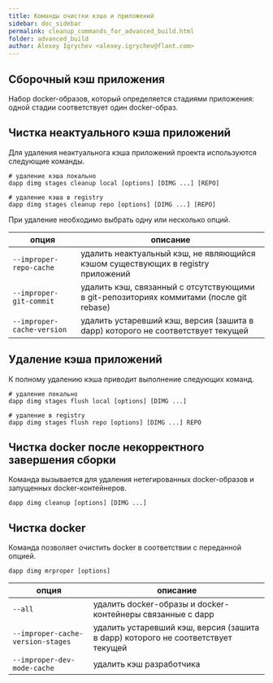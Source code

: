 ```yaml
---
title: Команды очистки кэша и приложений
sidebar: doc_sidebar
permalink: cleanup_commands_for_advanced_build.html
folder: advanced_build
author: Alexey Igrychev <alexey.igrychev@flant.com>
---
```


## Сборочный кэш приложения

Набор docker-образов, который определяется стадиями приложения: одной стадии соответствует один docker-образ.

## Чистка неактуального кэша приложений

Для удаления неактуальнога кэша приложений проекта используются следующие команды.

```
# удаление кэша локально
dapp dimg stages cleanup local [options] [DIMG ...] [REPO]

# удаление кэша в registry
dapp dimg stages cleanup repo [options] [DIMG ...] [REPO]
```

При удаление необходимо выбрать одну или несколько опций.

| опция | описание |
| ----- | -------- |
| `--improper-repo-cache` | удалить неактуальный кэш, не являющийся кэшом существующих в registry приложений |
| `--improper-git-commit` | удалить кэш, связанный с отсутствующими в git-репозиториях коммитами (после git rebase) |
| `--improper-cache-version` | удалить устаревший кэш, версия (зашита в dapp) которого не соответствует текущей |

## Удаление кэша приложений

К полному удалению кэша приводит выполнение следующих команд.
```
# удаление локально
dapp dimg stages flush local [options] [DIMG ...]

# удаление в registry
dapp dimg stages flush repo [options] [DIMG ...] REPO
```

## Чистка docker после некорректного завершения сборки

Команда вызывается для удаления нетегированных docker-образов и запущенных docker-контейнеров.

```
dapp dimg cleanup [options] [DIMG ...]
```

## Чистка docker

Команда позволяет очистить docker в соответствии с переданной опцией.

```
dapp dimg mrproper [options]
```

| опция | описание |
| ----- | -------- |
| `--all` | удалить docker-образы и docker-контейнеры связанные с dapp |
| `--improper-cache-version-stages` | удалить устаревший кэш, версия (зашита в dapp) которого не соответствует текущей |
| `--improper-dev-mode-cache` | удалить кэш разработчика |
